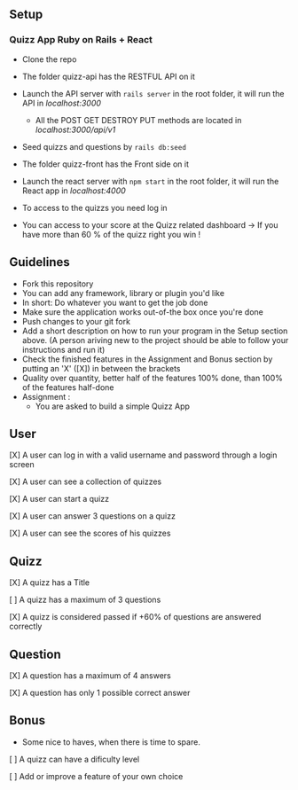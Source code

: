 ## Setup

### Quizz App Ruby on Rails + React
 - Clone the repo
 - The folder quizz-api has the RESTFUL API on it
 - Launch the API server with `rails server` in the root folder, it will run the API in *localhost:3000*
   - All the POST GET DESTROY PUT methods are located in *localhost:3000/api/v1*
 - Seed quizzs and questions by `rails db:seed`
 
 - The folder quizz-front has the Front side on it
 - Launch the react server with `npm start` in the root folder, it will run the React app in *localhost:4000*
 - To access to the quizzs you need log in
 - You can access to your score at the Quizz related dashboard -> If you have more than 60 % of the quizz right you win !
 

## Guidelines
- Fork this repository
- You can add any framework, library or plugin you'd like
- In short: Do whatever you want to get the job done
- Make sure the application works out-of-the box once you're done
- Push changes to your git fork
- Add a short description on how to run your program in the Setup section above. (A person ariving new to the project should be able to follow your instructions and run it)
- Check the finished features in the Assignment and Bonus section by putting an 'X' ([X]) in between the brackets
- Quality over quantity, better half of the features 100% done, than 100% of the features half-done
- Assignment :
  - You are asked to build a simple Quizz App

## User
 [X] A user can log in with a valid username and password through a login screen

 [X] A user can see a collection of quizzes

 [X] A user can start a quizz

 [X] A user can answer 3 questions on a quizz

 [X] A user can see the scores of his quizzes


## Quizz
 [X] A quizz has a Title

 [ ] A quizz has a maximum of 3 questions

 [X] A quizz is considered passed if +60% of questions are answered correctly

## Question
 [X] A question has a maximum of 4 answers

 [X] A question has only 1 possible correct answer


## Bonus
- Some nice to haves, when there is time to spare.

 [ ] A quizz can have a dificulty level

 [ ] Add or improve a feature of your own choice
